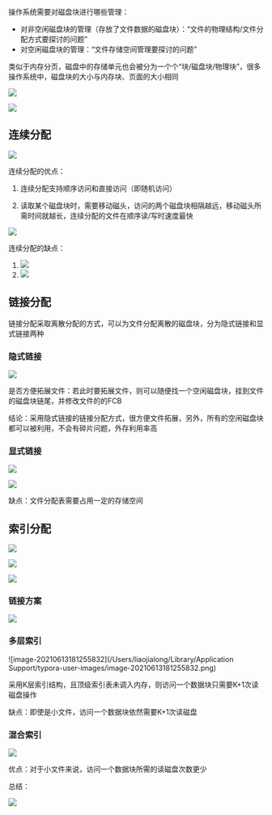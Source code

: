 操作系统需要对磁盘块进行哪些管理：

- 对非空闲磁盘块的管理（存放了文件数据的磁盘块）：“文件的物理结构/文件分配方式要探讨的问题”
- 对空闲磁盘块的管理：“文件存储空间管理要探讨的问题”

类似于内存分页，磁盘中的存储单元也会被分为一个个“块/磁盘块/物理块”，很多操作系统中，磁盘块的大小与内存块、页面的大小相同

![](https://tva1.sinaimg.cn/large/008i3skNly1grgr5orivhj60li0d8dqh02.jpg)

![](https://tva1.sinaimg.cn/large/008i3skNly1grgr99x1ngj30x00hkhaj.jpg)

## 连续分配

![](https://tva1.sinaimg.cn/large/008i3skNly1grgresoarsj30ws0fye08.jpg)

连续分配的优点：

1. 连续分配支持顺序访问和直接访问（即随机访问）

2. 读取某个磁盘块时，需要移动磁头，访问的两个磁盘块相隔越远，移动磁头所需时间就越长，连续分配的文件在顺序读/写时速度最快

![](https://tva1.sinaimg.cn/large/008i3skNly1grgrjog296j30ao0bwwj4.jpg)

连续分配的缺点：

1. ![](https://tva1.sinaimg.cn/large/008i3skNly1grgro74letj30w40dgh13.jpg)
2. ![](https://tva1.sinaimg.cn/large/008i3skNly1grgrpgtt4qj30s00bqk39.jpg)

## 链接分配

链接分配采取离散分配的方式，可以为文件分配离散的磁盘块，分为隐式链接和显式链接两种

### 隐式链接

![](https://tva1.sinaimg.cn/large/008i3skNly1grgrud0rwpj30xq0f21ir.jpg)

是否方便拓展文件：若此时要拓展文件，则可以随便找一个空闲磁盘块，挂到文件的磁盘块链尾，并修改文件的的FCB

结论：采用隐式链接的链接分配方式，很方便文件拓展，另外，所有的空闲磁盘块都可以被利用，不会有碎片问题，外存利用率高

### 显式链接

![](https://tva1.sinaimg.cn/large/008i3skNly1grgs3el8kvj30wc0g8dva.jpg)

![](https://tva1.sinaimg.cn/large/008i3skNly1grgs7tq269j30va0g8ttg.jpg)

缺点：文件分配表需要占用一定的存储空间

## 索引分配

![](https://tva1.sinaimg.cn/large/008i3skNly1grgsix3kbmj30wi0gkno0.jpg)

![](https://tva1.sinaimg.cn/large/008i3skNly1grgslqtlopj30do0do44l.jpg)

![](https://tva1.sinaimg.cn/large/008i3skNly1grgsnpidgfj30eu0cgq7t.jpg)

### 链接方案

![](https://tva1.sinaimg.cn/large/008i3skNly1grgss224amj30vy0g04j6.jpg)

### 多层索引

![image-20210613181255832](/Users/liaojialong/Library/Application Support/typora-user-images/image-20210613181255832.png)

采用K层索引结构，且顶级索引表未调入内存，则访问一个数据块只需要K+1次读磁盘操作

缺点：即使是小文件，访问一个数据块依然需要K+1次读磁盘

### 混合索引

![](https://tva1.sinaimg.cn/large/008i3skNly1grgt76cljzj30xa0gkh6q.jpg)

优点：对于小文件来说，访问一个数据块所需的读磁盘次数更少

总结：

![](https://tva1.sinaimg.cn/large/008i3skNly1grgthhizxbj30wy0dmh8d.jpg)